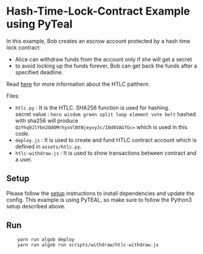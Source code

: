 # Hash-Time-Lock-Contract Example using PyTeal

In this example, Bob creates an escrow account protected by a hash time lock contract:
+ Alice can withdraw funds from the account only if she will get a secret
+ to avoid locking up the funds forever, Bob can get back the funds after a specified deadline.

Read [here](https://en.bitcoin.it/wiki/Hash_Time_Locked_Contracts) for more information about the HTLC patthern.

Files:

* `htlc.py` : It is the HTLC. SHA256 function is used for hashing. <br />
        secret value : `hero wisdom green split loop element vote belt` hashed with sha256 will produce `QzYhq9JlYbn2QdOMrhyxVlNtNjeyvyJc/I8d8VAGfGc=`  which is used in this code.
* `deploy.js` : It is used to create and fund HTLC contract account which is defined in `assets/htlc.py`.
* `htlc-withdraw.js` : It is used to show transactions between contract and a user.


## Setup

Please follow the [setup](../README.md) instructions to install dependencies and update the config.
This example is using PyTEAL, so make sure to follow the Python3 setup described above.

## Run

```
    yarn run algob deploy
    yarn run algob run scripts/withdraw/htlc-withdraw.js
```
